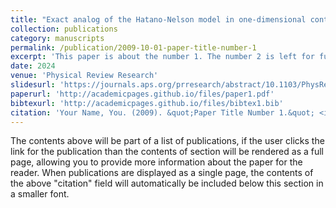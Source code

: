 ```yaml
---
title: "Exact analog of the Hatano-Nelson model in one-dimensional continuous nonreciprocal systems"
collection: publications
category: manuscripts
permalink: /publication/2009-10-01-paper-title-number-1 
excerpt: 'This paper is about the number 1. The number 2 is left for future work.'
date: 2024
venue: 'Physical Review Research'
slidesurl: 'https://journals.aps.org/prresearch/abstract/10.1103/PhysRevResearch.6.L012061'
paperurl: 'http://academicpages.github.io/files/paper1.pdf'
bibtexurl: 'http://academicpages.github.io/files/bibtex1.bib'
citation: 'Your Name, You. (2009). &quot;Paper Title Number 1.&quot; <i>Journal 1</i>. 1(1).'
---
```

The contents above will be part of a list of publications, if the user clicks the link for the publication than the contents of section will be rendered as a full page, allowing you to provide more information about the paper for the reader. When publications are displayed as a single page, the contents of the above "citation" field will automatically be included below this section in a smaller font.
